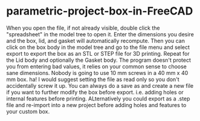# parametric-project-box-in-FreeCAD
When you open the file, if not already visible, double click the "spreadsheet" in the model tree to open it.  Enter the dimensions you desire and the box, lid, and gasket will automatically recompute.   Then you can click on the box body in the model tree and go to the file menu and select export to export the box as an STL or STEP file for 3D printing.  Repeat for the Lid body and optionally the Gasket body. 
The program doesn't protect you from entering bad values, it relies on your common sense to choose sane dimensions.  Nobody is going to use 10 mm screws in a 40 mm x 40 mm box. ha!
I would suggest setting the file as read only so you don't accidentally screw it up.  You can always do a save as and create a new file if you want to further modify the box before export.  i.e. adding holes or internal features before printing.  ALternatively you could export as a .step file and re-import into a new project before adding holes and features to your custom box.
